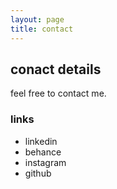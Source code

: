 ```yaml
---
layout: page
title: contact
---
```


## conact details

feel free to contact me.

### links

- linkedin
- behance
- <a href="{{ https://www.instagram.com/b.s.biro/ }}/" style="text-decoration:none" >instagram</a>
- github
